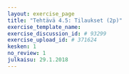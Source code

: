 ```yaml
---
layout: exercise_page
title: "Tehtävä 4.5: Tilaukset (2p)"
exercise_template_name:
exercise_discussion_id: # 93299
exercise_upload_id: # 371624
kesken: 1
no_review: 1
julkaisu: 29.1.2018
---
```

